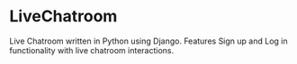 # LiveChatroom

Live Chatroom written in Python using Django. Features Sign up and Log in functionality with live chatroom interactions. 
